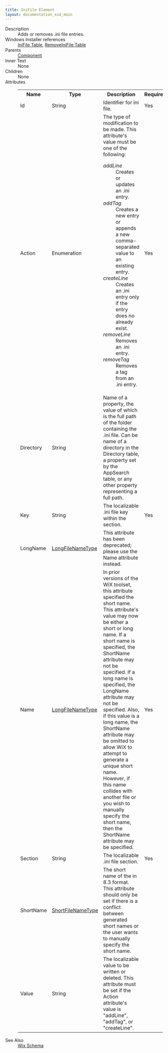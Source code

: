 ```yaml
---
title: IniFile Element
layout: documentation_xsd_main
---
```

<dl>
  <dt>Description</dt>
  <dd>                 Adds or removes .ini file entries.             </dd>
  <dt>Windows Installer references</dt>
  <dd>
    <a href="http://msdn.microsoft.com/library/aa369282.aspx" target="_blank">IniFile Table</a>, <a href="http://msdn.microsoft.com/library/aa371204.aspx" target="_blank">RemoveIniFile Table</a></dd>
  <dt>Parents</dt>
  <dd>
    <a href="../component/">Component</a>
  </dd>
  <dt>Inner Text</dt>
  <dd>None</dd>
  <dt>Children</dt>
  <dd>None</dd>
  <dt>Attributes</dt>
  <dd>
    <table cellspacing="0" cellpadding="0" class="schema">
      <tr>
        <th width="15%">Name</th>
        <th width="15%">Type</th>
        <th width="65%">Description</th>
        <th width="15%">Required</th>
      </tr>
      <tr>
        <td>Id</td>
        <td>String</td>
        <td>Identifier for ini file.</td>
        <td>Yes</td>
      </tr>
      <tr>
        <td>Action</td>
        <td>Enumeration</td>
        <td>The type of modification to be made.  This attribute's value must be one of the following:<dl><dt class="enumerationValue"><dfn>addLine</dfn></dt><dd>Creates or updates an .ini entry.</dd><dt class="enumerationValue"><dfn>addTag</dfn></dt><dd>Creates a new entry or appends a new comma-separated value to an existing entry.</dd><dt class="enumerationValue"><dfn>createLine</dfn></dt><dd>Creates an .ini entry only if the entry does no already exist.</dd><dt class="enumerationValue"><dfn>removeLine</dfn></dt><dd>Removes an .ini entry.</dd><dt class="enumerationValue"><dfn>removeTag</dfn></dt><dd>Removes a tag from an .ini entry.</dd></dl></td>
        <td>Yes</td>
      </tr>
      <tr>
        <td>Directory</td>
        <td>String</td>
        <td>Name of a property, the value of which is the full path of the folder containing the .ini file. Can be name of a directory in the Directory table, a property set by the AppSearch table, or any other property representing a full path.</td>
        <td>&nbsp;</td>
      </tr>
      <tr>
        <td>Key</td>
        <td>String</td>
        <td>The localizable .ini file key within the section.</td>
        <td>Yes</td>
      </tr>
      <tr>
        <td>LongName</td>
        <td><a href="../simple_type_longfilenametype/">LongFileNameType</a></td>
        <td>This attribute has been deprecated; please use the Name attribute instead.</td>
        <td>&nbsp;</td>
      </tr>
      <tr>
        <td>Name</td>
        <td><a href="../simple_type_longfilenametype/">LongFileNameType</a></td>
        <td>                         In prior versions of the WiX toolset, this attribute specified the short name.                         This attribute's value may now be either a short or long name.                         If a short name is specified, the ShortName attribute may not be specified.                         If a long name is specified, the LongName attribute may not be specified.                         Also, if this value is a long name, the ShortName attribute may be omitted to                         allow WiX to attempt to generate a unique short name.                         However, if this name collides with another file or you wish to manually specify                         the short name, then the ShortName attribute may be specified.                     </td>
        <td>Yes</td>
      </tr>
      <tr>
        <td>Section</td>
        <td>String</td>
        <td>The localizable .ini file section.</td>
        <td>Yes</td>
      </tr>
      <tr>
        <td>ShortName</td>
        <td><a href="../simple_type_shortfilenametype/">ShortFileNameType</a></td>
        <td>                         The short name of the in 8.3 format.                         This attribute should only be set if there is a conflict between generated short names                         or the user wants to manually specify the short name.                     </td>
        <td>&nbsp;</td>
      </tr>
      <tr>
        <td>Value</td>
        <td>String</td>
        <td>                         The localizable value to be written or deleted.  This attribute must be set if                         the Action attribute's value is "addLine", "addTag", or "createLine".                     </td>
        <td>&nbsp;</td>
      </tr>
    </table>
  </dd>
  <dt>See Also</dt>
  <dd>
    <a href="../">Wix Schema</a>
  </dd>
</dl>
